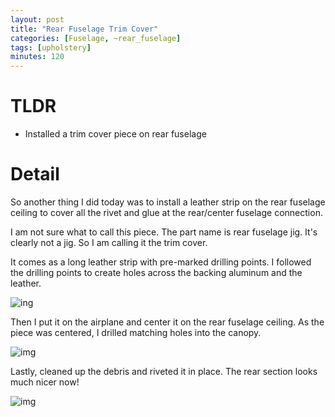 ```yaml
---
layout: post
title: "Rear Fuselage Trim Cover"
categories: [Fuselage, ~rear_fuselage]
tags: [upholstery]
minutes: 120
---
```


# TLDR

- Installed a trim cover piece on rear fuselage

# Detail

So another thing I did today was to install a leather strip on the rear fuselage ceiling to cover all the rivet and glue at the rear/center fuselage connection.

I am not sure what to call this piece. The part name is rear fuselage jig. It's clearly not a jig. So I am calling it the trim cover.

It comes as a long leather strip with pre-marked drilling points. I followed the drilling points to create holes across the backing aluminum and the leather.

![ing](https://lh3.googleusercontent.com/pw/AP1GczMhDcuK8pkcnLr1X1pKxUJXaqZUv4D1K0GTkiq7axfYhUIBVGsl6ikLkFnkKxcxW7S1sRrIlYxC95JFpcMdMyk7rliXS66KuN_FElG_-gvT1FkSoJjK_r1IlelQ2XhH1EsvxjxQ3aymZpLWJ-h7jmMrLw=w2328-h3092-s-no-gm?authuser=0)



Then I put it on the airplane and center it on the rear fuselage ceiling. As the piece was centered, I drilled matching holes into the canopy.

![img](https://lh3.googleusercontent.com/pw/AP1GczNlRDLtm54_BwTgA2kt6VVYO_b43AOVHYCA6tQs0GUClJHogSsLBkrg5lGC6wDI18DLQTVGf_c3y-kIfUBSmcfKrKXGWy8LY2PpEU7RJCqOCAFiHe9qBtndVgY6KA5O6qeK7WTOLGkF6xislpqkcLrd4A=w2328-h3092-s-no-gm?authuser=0)

Lastly, cleaned up the debris and riveted it in place. The rear section looks much nicer now!

![img](https://lh3.googleusercontent.com/pw/AP1GczPW9aAVpx_pjwHKo3asIyvPNSYHnNZ2Qfk3x2pY5eLktfz5SNknrUHchb0T-TJUrZ6zP3nkt2wjGSJwi-VCe0nf7l0kTm5jDIsbXOtsHQBEVBfHFZKwKAdNbVVrRVutF0ftQufn64xMpOT2MhhV-rKE4g=w2328-h3092-s-no-gm?authuser=0)